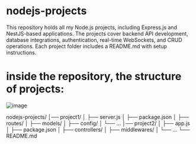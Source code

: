 # nodejs-projects
This repository holds all my Node.js projects, including Express.js and NestJS-based applications. The projects cover backend API development, database integrations, authentication, real-time WebSockets, and CRUD operations. Each project folder includes a README.md with setup instructions.

# inside the repository, the structure of projects:
![image](https://github.com/user-attachments/assets/047ff0c0-7c0d-4338-b165-5ccb81512f73)

nodejs-projects/
│── project1/
│   ├── server.js
│   ├── package.json
│   ├── routes/
│   ├── models/
│   ├── config/
│   └── ...
│── project2/
│   ├── app.js
│   ├── package.json
│   ├── controllers/
│   ├── middlewares/
│   └── ...
└── README.md
